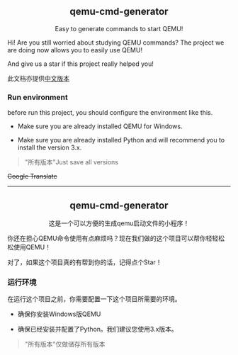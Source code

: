 <h2 align="center">qemu-cmd-generator</h2>
<center>Easy to generate commands to start QEMU!</center>

Hi! Are you still worried about studying QEMU commands? The project we are doing now allows you to easily use QEMU!

And give us a star if this project really helped you!

此文档亦提供[中文版本](#cn)

### Run environment

before run this project, you should configure the environment like this.

- Make sure you are already installed QEMU for Windows.

- Make sure you are already installed Python and will recommend you to install the version 3.x.


>"所有版本"Just save all versions

~~Google Translate~~

---

<div id="cn"></div>

<h2 align="center">qemu-cmd-generator</h2>
<center>这是一个可以方便的生成qemu启动文件的小程序！</center>

你还在担心QEMU命令使用有点麻烦吗？现在我们做的这个项目可以帮你轻轻松松使用QEMU！

对了，如果这个项目真的有帮到你的话，记得点个Star！

### 运行环境

在运行这个项目之前，你需要配置一下这个项目所需要的环境。

- 确保你安装Windows版QEMU

- 确保已经安装并配置了Python。我们建议您使用3.x版本。


>"所有版本"仅做储存所有版本
